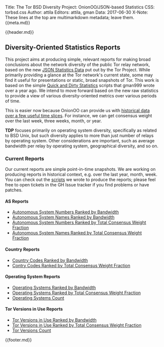 Title: The Tor BSD Diversity Project: OnionOO/JSON-based Statistics
CSS: torbsd.css
Author: attila
Editors: attila, gman
Data: 2017-06-30
X-Note: These lines at the top are multimarkdown metadata; leave them.
{{meta.md}}

{{header.md}}

## Diversity-Oriented Statistics Reports ##

This project aims at producing simple, relevant reports for making
broad conclusions about the network diversity of the public Tor relay
network, based on the new
[JSON Statistics Data](https://onionoo.torproject.org) put out by the
Tor Project.  While primarily providing a glance at the Tor network's
current state, some may find it useful for presentations or static,
broad snapshots of Tor.  This work is based on the simple
[Quick and Dirty Statistics](dirty-stats.html) scripts that gman999
wrote over a year ago.  We intend to move forward based on the new
raw statistics to provide a view of various diversity-oriented
metrics over various periods of time.

This is easier now because OnionOO can provide us with
[historical data over a few useful time slices](https://onionoo.torproject.org/#history).
For instance, we can get consensus weight over the last week, three
weeks, month, or year.

__TDP__ focuses primarily on operating system diversity, specifically
as related to BSD Unix, but such diversity applies to more than just
number of relays by operating system. Other considerations are
important, such as average bandwidth per relay by operating system,
geographical diversity, and so on.

### Current Reports ###

Our current reports are simple point-in-time snapshots.  We are
working on producing reports in historical context, e.g.  over the
last year, month, week.  You can check out the
[scripts](https://github.com/torbsd/tdp-onion-stats) we wrote to
produce the reports; please feel free to open tickets in the GH Issue
tracker if you find problems or have patches.

#### AS Reports ####

* [Autonomous System Numbers Ranked by Bandwidth](oostats/bw-by-as.txt)
* [Autonomous System Names Ranked by Bandwidth](oostats/bw-by-asn.txt)
* [Autonomous System Numbers Ranked by Total Consensus Weight Fraction](oostats/cweight-by-as.txt)
* [Autonomous System Names Ranked by Total Consensus Weight Fraction](oostats/cweight-by-asn.txt)

#### Country Reports ####

* [Country Codes Ranked by Bandwidth](oostats/bw-by-cc.txt)
* [Contry Codes Ranked by Total Consensus Weight Fraction](oostats/cweight-by-cc.txt)

#### Operating System Reports ####

* [Operating Systems Ranked by Bandwidth](oostats/bw-by-os.txt)
* [Operating Systems Ranked by Total Consensus Weight Fraction](oostats/cweight-by-os.txt)
* [Operating Systems Count](oostats/os-count.txt)

#### Tor Versions in Use Reports ####

* [Tor Versions in Use Ranked by Bandwidth](oostats/bw-by-vers.txt)
* [Tor Versions in Use Ranked by Total Consensus Weight Fraction](oostats/cweight-by-vers.txt)
* [Tor Versions Count](oostats/vers-count.txt)

{{footer.md}}
